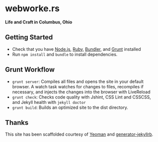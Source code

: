 # webworke.rs
**Life and Craft in Columbus, Ohio**

## Getting Started
- Check that you have [Node.js](http://nodejs.org/), [Ruby](http://www.ruby-lang.org/), [Bundler](http://gembundler.com/), and [Grunt](http://gruntjs.com/) installed
- Run `npm install` and `bundle` to install dependencies.

## Grunt Workflow
- `grunt server`: Compiles all files and opens the site in your default browser. A watch task watches for changes to files, recompiles if necessary, and injects the changes into the browser with LiveReload
- `grunt check`: Checks code quality with Jshint, CSS Lint and CSSCSS, and Jekyll health with `jekyll doctor`
- `grunt build`: Builds an optimized site to the dist directory.

## Thanks
This site has been scaffolded courtesy of [Yeoman](http://yeoman.io/) and [generator-jekyllrb](https://github.com/robwierzbowski/generator-jekyllrb).